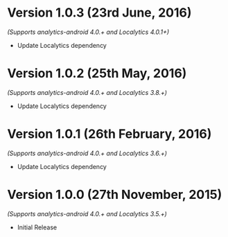 
Version 1.0.3 (23rd June, 2016)
===================================
*(Supports analytics-android 4.0.+ and Localytics 4.0.1+)*

  * Update Localytics dependency

Version 1.0.2 (25th May, 2016)
===================================
*(Supports analytics-android 4.0.+ and Localytics 3.8.+)*

  * Update Localytics dependency

Version 1.0.1 (26th February, 2016)
===================================
*(Supports analytics-android 4.0.+ and Localytics 3.6.+)*

  * Update Localytics dependency

Version 1.0.0 (27th November, 2015)
===================================
*(Supports analytics-android 4.0.+ and Localytics 3.5.+)*

  * Initial Release
